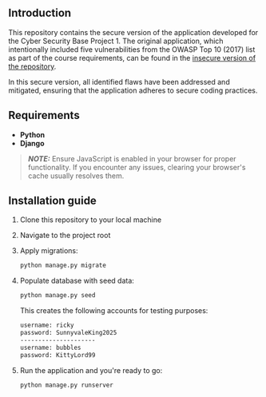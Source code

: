 ## Introduction

This repository contains the secure version of the application developed for the Cyber Security Base Project 1. The original application, which intentionally included five vulnerabilities from the OWASP Top 10 (2017) list as part of the course requirements, can be found in the [insecure version of the repository](https://github.com/LerkkaP/twitter-insecure).

In this secure version, all identified flaws have been addressed and mitigated, ensuring that the application adheres to secure coding practices.



## Requirements

- **Python**
- **Django**
> **_NOTE:_** Ensure JavaScript is enabled in your browser for proper functionality. If you encounter any issues, clearing your browser's cache usually resolves them.

## Installation guide


1. Clone this repository to your local machine

2. Navigate to the project root

3. Apply migrations:

   ```bash
   python manage.py migrate
   ```

4. Populate database with seed data:

   ```bash
   python manage.py seed
   ```
   This creates the following accounts for testing purposes:

   ```bash
   username: ricky
   password: SunnyvaleKing2025
   ---------------------
   username: bubbles
   password: KittyLord99
   ```
   
5. Run the application and you're ready to go:

   ```bash
   python manage.py runserver
   ```

